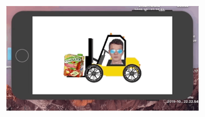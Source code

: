 ![Alt Text](https://github.com/Precho/offtop-animate-knightrider/blob/master/woz%20animate/gif.gif?raw=true)
